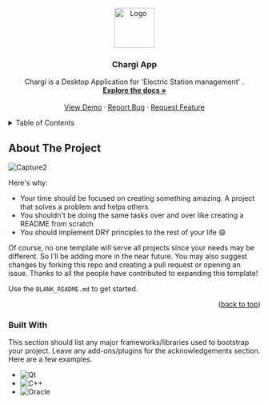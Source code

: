 <!-- PROJECT LOGO -->
<br />
<div align="center">
    <img src="https://github.com/benammarfares/Charging_Station_App/assets/99650831/5b4d9eb4-6c07-4305-9dc5-c76b6e5dadec" alt="Logo" width="80" height="80">


  <h3 align="center">Chargi App</h3>

  <p align="center">
      Chargi is a Desktop Application for 'Electric Station management' .
    <br />
    <a href="https://github.com/othneildrew/Best-README-Template"><strong>Explore the docs »</strong></a>
    <br />
    <br />
    <a href="https://github.com/benammarfares/Charging_Station_App">View Demo</a>
    ·
    <a href="https://github.com/benammarfares/Charging_Station_App/issues/new?labels=bug&template=bug-report---.md">Report Bug</a>
    ·
    <a href="https://github.com/benammarfares/Charging_Station_App/issues/new?labels=enhancement&template=feature-request---.md">Request Feature</a>
  </p>
</div>



<!-- TABLE OF CONTENTS -->
<details>
  <summary>Table of Contents</summary>
  <ol>
    <li>
      <a href="#about-the-project">About The Project</a>
      <ul>
        <li><a href="#built-with">Built With</a></li>
      </ul>
    </li>
    <li>
      <a href="#getting-started">Getting Started</a>
      <ul>
        <li><a href="#prerequisites">Prerequisites</a></li>
        <li><a href="#installation">Installation</a></li>
      </ul>
    </li>
    <li><a href="#usage">Usage</a></li>
    <li><a href="#roadmap">Roadmap</a></li>
    <li><a href="#contributing">Contributing</a></li>
    <li><a href="#license">License</a></li>
    <li><a href="#contact">Contact</a></li>
    <li><a href="#acknowledgments">Acknowledgments</a></li>
  </ol>
</details>



<!-- ABOUT THE PROJECT -->
## About The Project

![Capture2](https://github.com/benammarfares/Charging_Station_App/assets/99650831/07c6dd1b-c576-4431-9eff-ea8c70503374)

Here's why:
* Your time should be focused on creating something amazing. A project that solves a problem and helps others
* You shouldn't be doing the same tasks over and over like creating a README from scratch
* You should implement DRY principles to the rest of your life :smile:

Of course, no one template will serve all projects since your needs may be different. So I'll be adding more in the near future. You may also suggest changes by forking this repo and creating a pull request or opening an issue. Thanks to all the people have contributed to expanding this template!

Use the `BLANK_README.md` to get started.

<p align="right">(<a href="#readme-top">back to top</a>)</p>



### Built With

This section should list any major frameworks/libraries used to bootstrap your project. Leave any add-ons/plugins for the acknowledgements section. Here are a few examples.

* ![Qt](https://img.shields.io/badge/Qt-%23217346.svg?style=for-the-badge&logo=Qt&logoColor=white)
* ![C++](https://img.shields.io/badge/c++-%2300599C.svg?style=for-the-badge&logo=c%2B%2B&logoColor=white)
* ![Oracle](https://img.shields.io/badge/Oracle-F80000?style=for-the-badge&logo=oracle&logoColor=white)




